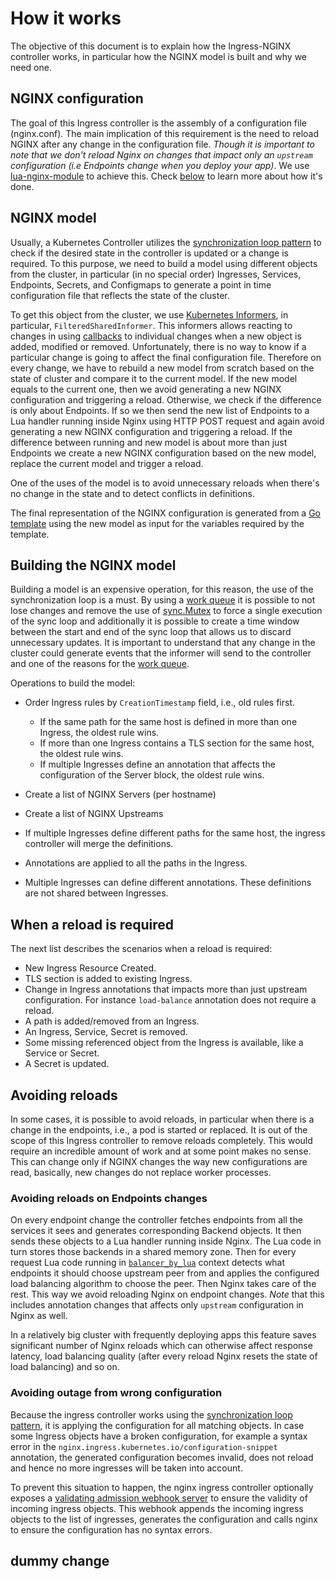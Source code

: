 # How it works

The objective of this document is to explain how the Ingress-NGINX controller works, in particular how the NGINX model is built and why we need one.

## NGINX configuration

The goal of this Ingress controller is the assembly of a configuration file (nginx.conf). The main implication of this requirement is the need to reload NGINX after any change in the configuration file. _Though it is important to note that we don't reload Nginx on changes that impact only an `upstream` configuration (i.e Endpoints change when you deploy your app)_. We use [lua-nginx-module](https://github.com/openresty/lua-nginx-module) to achieve this. Check [below](#avoiding-reloads-on-endpoints-changes) to learn more about how it's done.

## NGINX model

Usually, a Kubernetes Controller utilizes the [synchronization loop pattern][1] to check if the desired state in the controller is updated or a change is required. To this purpose, we need to build a model using different objects from the cluster, in particular (in no special order) Ingresses, Services, Endpoints, Secrets, and Configmaps to generate a point in time configuration file that reflects the state of the cluster.

To get this object from the cluster, we use [Kubernetes Informers][2], in particular, `FilteredSharedInformer`. This informers allows reacting to changes in using [callbacks][3] to individual changes when a new object is added, modified or removed. Unfortunately, there is no way to know if a particular change is going to affect the final configuration file. Therefore on every change, we have to rebuild a new model from scratch based on the state of cluster and compare it to the current model. If the new model equals to the current one, then we avoid generating a new NGINX configuration and triggering a reload. Otherwise, we check if the difference is only about Endpoints. If so we then send the new list of Endpoints to a Lua handler running inside Nginx using HTTP POST request and again avoid generating a new NGINX configuration and triggering a reload. If the difference between running and new model is about more than just Endpoints we create a new NGINX configuration based on the new model, replace the current model and trigger a reload.

One of the uses of the model is to avoid unnecessary reloads when there's no change in the state and to detect conflicts in definitions.

The final representation of the NGINX configuration is generated from a [Go template][6] using the new model as input for the variables required by the template.

## Building the NGINX model

Building a model is an expensive operation, for this reason, the use of the synchronization loop is a must. By using a [work queue][4] it is possible to not lose changes and remove the use of [sync.Mutex][5] to force a single execution of the sync loop and additionally it is possible to create a time window between the start and end of the sync loop that allows us to discard unnecessary updates. It is important to understand that any change in the cluster could generate events that the informer will send to the controller and one of the reasons for the [work queue][4].

Operations to build the model:

- Order Ingress rules by `CreationTimestamp` field, i.e., old rules first.

  - If the same path for the same host is defined in more than one Ingress, the oldest rule wins.
  - If more than one Ingress contains a TLS section for the same host, the oldest rule wins.
  - If multiple Ingresses define an annotation that affects the configuration of the Server block, the oldest rule wins.

- Create a list of NGINX Servers (per hostname)
- Create a list of NGINX Upstreams
- If multiple Ingresses define different paths for the same host, the ingress controller will merge the definitions.
- Annotations are applied to all the paths in the Ingress.
- Multiple Ingresses can define different annotations. These definitions are not shared between Ingresses.

## When a reload is required

The next list describes the scenarios when a reload is required:

- New Ingress Resource Created.
- TLS section is added to existing Ingress.
- Change in Ingress annotations that impacts more than just upstream configuration. For instance `load-balance` annotation does not require a reload.
- A path is added/removed from an Ingress.
- An Ingress, Service, Secret is removed.
- Some missing referenced object from the Ingress is available, like a Service or Secret.
- A Secret is updated.

## Avoiding reloads

In some cases, it is possible to avoid reloads, in particular when there is a change in the endpoints, i.e., a pod is started or replaced. It is out of the scope of this Ingress controller to remove reloads completely. This would require an incredible amount of work and at some point makes no sense. This can change only if NGINX changes the way new configurations are read, basically, new changes do not replace worker processes.

### Avoiding reloads on Endpoints changes

On every endpoint change the controller fetches endpoints from all the services it sees and generates corresponding Backend objects. It then sends these objects to a Lua handler running inside Nginx. The Lua code in turn stores those backends in a shared memory zone. Then for every request Lua code running in [`balancer_by_lua`](https://github.com/openresty/lua-resty-core/blob/master/lib/ngx/balancer.md) context detects what endpoints it should choose upstream peer from and applies the configured load balancing algorithm to choose the peer. Then Nginx takes care of the rest. This way we avoid reloading Nginx on endpoint changes. _Note_ that this includes annotation changes that affects only `upstream` configuration in Nginx as well.

In a relatively big cluster with frequently deploying apps this feature saves significant number of Nginx reloads which can otherwise affect response latency, load balancing quality (after every reload Nginx resets the state of load balancing) and so on.

### Avoiding outage from wrong configuration

Because the ingress controller works using the [synchronization loop pattern](https://coreos.com/kubernetes/docs/latest/replication-controller.html#the-reconciliation-loop-in-detail), it is applying the configuration for all matching objects. In case some Ingress objects have a broken configuration, for example a syntax error in the `nginx.ingress.kubernetes.io/configuration-snippet` annotation, the generated configuration becomes invalid, does not reload and hence no more ingresses will be taken into account.

To prevent this situation to happen, the nginx ingress controller optionally exposes a [validating admission webhook server][8] to ensure the validity of incoming ingress objects.
This webhook appends the incoming ingress objects to the list of ingresses, generates the configuration and calls nginx to ensure the configuration has no syntax errors.

[0]: https://github.com/openresty/lua-nginx-module/pull/1259
[1]: https://coreos.com/kubernetes/docs/latest/replication-controller.html#the-reconciliation-loop-in-detail
[2]: https://godoc.org/k8s.io/client-go/informers#NewFilteredSharedInformerFactory
[3]: https://godoc.org/k8s.io/client-go/tools/cache#ResourceEventHandlerFuncs
[4]: https://github.com/kubernetes/ingress-nginx/blob/main/internal/task/queue.go#L38
[5]: https://golang.org/pkg/sync/#Mutex
[6]: https://github.com/kubernetes/ingress-nginx/blob/main/rootfs/etc/nginx/template/nginx.tmpl
[7]: https://nginx.org/en/docs/beginners_guide.html#control
[8]: https://kubernetes.io/docs/reference/access-authn-authz/admission-controllers/#validatingadmissionwebhook

## dummy change